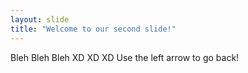 ```yaml
---
layout: slide
title: "Welcome to our second slide!"
---
```

Bleh Bleh Bleh XD XD XD
Use the left arrow to go back!
